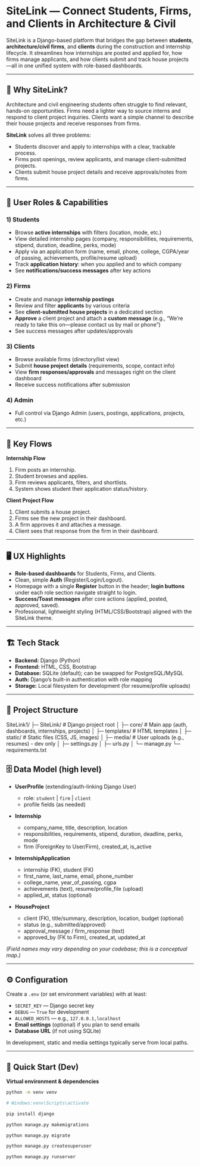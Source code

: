 # SiteLink — Connect Students, Firms, and Clients in Architecture & Civil

SiteLink is a Django-based platform that bridges the gap between **students**, **architecture/civil firms**, and **clients** during the construction and internship lifecycle. It streamlines how internships are posted and applied for, how firms manage applicants, and how clients submit and track house projects—all in one unified system with role-based dashboards.

---

## 🌟 Why SiteLink?

Architecture and civil engineering students often struggle to find relevant, hands-on opportunities. Firms need a lighter way to source interns and respond to client project inquiries. Clients want a simple channel to describe their house projects and receive responses from firms.

**SiteLink** solves all three problems:
- Students discover and apply to internships with a clear, trackable process.
- Firms post openings, review applicants, and manage client-submitted projects.
- Clients submit house project details and receive approvals/notes from firms.

---

## 👥 User Roles & Capabilities

### 1) Students
- Browse **active internships** with filters (location, mode, etc.)
- View detailed internship pages (company, responsibilities, requirements, stipend, duration, deadline, perks, mode)
- Apply via an application form (name, email, phone, college, CGPA/year of passing, achievements, profile/resume upload)
- Track **application history**: when you applied and to which company
- See **notifications/success messages** after key actions

### 2) Firms
- Create and manage **internship postings**
- Review and filter **applicants** by various criteria
- See **client-submitted house projects** in a dedicated section
- **Approve** a client project and attach a **custom message** (e.g., “We’re ready to take this on—please contact us by mail or phone”)
- See success messages after updates/approvals

### 3) Clients
- Browse available firms (directory/list view)
- Submit **house project details** (requirements, scope, contact info)
- View **firm responses/approvals** and messages right on the client dashboard
- Receive success notifications after submission

### 4) Admin
- Full control via Django Admin (users, postings, applications, projects, etc.)

---

## 🧭 Key Flows

**Internship Flow**
1. Firm posts an internship.
2. Student browses and applies.
3. Firm reviews applicants, filters, and shortlists.
4. System shows student their application status/history.

**Client Project Flow**
1. Client submits a house project.
2. Firms see the new project in their dashboard.
3. A firm approves it and attaches a message.
4. Client sees that response from the firm in their dashboard.

---

## 🖥️ UX Highlights

- **Role-based dashboards** for Students, Firms, and Clients.
- Clean, simple **Auth** (Register/Login/Logout).
- Homepage with a single **Register** button in the header; **login buttons** under each role section navigate straight to login.
- **Success/Toast messages** after core actions (applied, posted, approved, saved).
- Professional, lightweight styling (HTML/CSS/Bootstrap) aligned with the SiteLink theme.

---

## 🏗️ Tech Stack

- **Backend:** Django (Python)
- **Frontend:** HTML, CSS, Bootstrap
- **Database:** SQLite (default); can be swapped for PostgreSQL/MySQL
- **Auth:** Django’s built-in authentication with role mapping
- **Storage:** Local filesystem for development (for resume/profile uploads)

---

## 📁 Project Structure 
SiteLink1/
├─ SiteLink/ # Django project root
│ ├─ core/ # Main app (auth, dashboards, internships, projects)
│ ├─ templates/ # HTML templates
│ ├─ static/ # Static files (CSS, JS, images)
│ ├─ media/ # User uploads (e.g., resumes) - dev only
│ ├─ settings.py
│ ├─ urls.py
│ └─ manage.py
└─ requirements.txt

## 🗄️ Data Model (high level)

- **UserProfile** (extending/auth-linking Django User)
  - role: `student` | `firm` | `client`
  - profile fields (as needed)

- **Internship**
  - company_name, title, description, location
  - responsibilities, requirements, stipend, duration, deadline, perks, mode
  - firm (ForeignKey to User/Firm), created_at, is_active

- **InternshipApplication**
  - internship (FK), student (FK)
  - first_name, last_name, email, phone_number
  - college_name, year_of_passing, cgpa
  - achievements (text), resume/profile_file (upload)
  - applied_at, status (optional)

- **HouseProject**
  - client (FK), title/summary, description, location, budget (optional)
  - status (e.g., submitted/approved)
  - approval_message / firm_response (text)
  - approved_by (FK to Firm), created_at, updated_at

*(Field names may vary depending on your codebase; this is a conceptual map.)*

---

## ⚙️ Configuration

Create a `.env` (or set environment variables) with at least:
- `SECRET_KEY` — Django secret key
- `DEBUG` — `True` for development
- `ALLOWED_HOSTS` — e.g., `127.0.0.1,localhost`
- **Email settings** (optional) if you plan to send emails
- **Database URL** (if not using SQLite)

In development, static and media settings typically serve from local paths.

---

## 🚀 Quick Start (Dev)
**Virtual environment & dependencies**
   ```bash
   python -m venv venv

   # Windows:venv\Scripts\activate

   pip install django

   python manage.py makemigrations

   python manage.py migrate

  python manage.py createsuperuser

   python manage.py runserver


   






